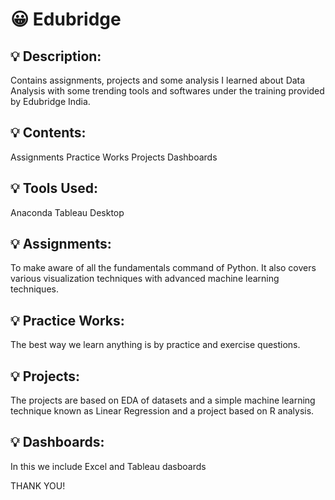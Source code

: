 
# 😀 Edubridge 

## 💡 Description:
Contains assignments, projects and some analysis I learned about Data Analysis with some trending tools and softwares under the training provided by Edubridge India.

## 💡 Contents:
Assignments
Practice Works
Projects
Dashboards

## 💡 Tools Used:
Anaconda
Tableau Desktop

## 💡 Assignments:
To make  aware of all the fundamentals command of Python. It also covers various visualization techniques with advanced machine learning techniques.

## 💡 Practice Works:
The best way we learn anything is by practice and exercise questions. 

## 💡 Projects:
The projects are based on EDA of datasets and a simple machine learning technique known as Linear Regression and a project based on R analysis.

## 💡 Dashboards:
In this we include Excel and Tableau dasboards

THANK YOU!
